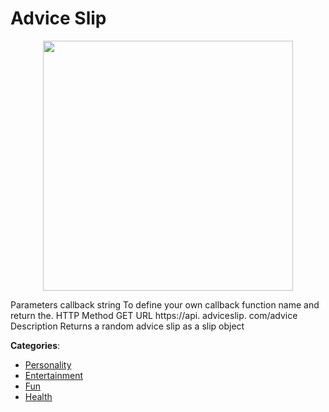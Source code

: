 # Advice Slip
<p align="center">
    <img width="400" src="https://raw.githubusercontent.com/apis-list/apis-list/apis/advice-slip/logo_256x256.png" />
</p>

Parameters callback string To define your own callback function name and return the. HTTP Method GET URL https://api. adviceslip. com/advice Description Returns a random advice slip as a slip object



**Categories**:
- [Personality](https://github.com/apis-list/apis-list#personality)
- [Entertainment](https://github.com/apis-list/apis-list#entertainment)
- [Fun](https://github.com/apis-list/apis-list#fun)
- [Health](https://github.com/apis-list/apis-list#health)











